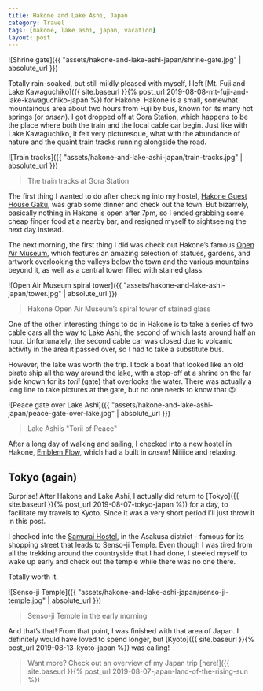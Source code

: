 ```yaml
---
title: Hakone and Lake Ashi, Japan
category: Travel
tags: [hakone, lake ashi, japan, vacation]
layout: post
---
```


![Shrine gate]({{ "assets/hakone-and-lake-ashi-japan/shrine-gate.jpg" | absolute_url }})

Totally rain-soaked, but still mildly pleased with myself, I left [Mt. Fuji and Lake Kawaguchiko]({{ site.baseurl }}{% post_url 2019-08-08-mt-fuji-and-lake-kawaguchiko-japan %}) for Hakone. Hakone is a small, somewhat mountainous area about two hours from Fuji by bus, known for its many hot springs (or *onsen*). I got dropped off at Gora Station, which happens to be the place where both the train and the local cable car begin. Just like with Lake Kawaguchiko, it felt very picturesque, what with the abundance of nature and the quaint train tracks running alongside the road. <!--more-->

![Train tracks]({{ "assets/hakone-and-lake-ashi-japan/train-tracks.jpg" | absolute_url }})
> The train tracks at Gora Station

The first thing I wanted to do after checking into my hostel, [Hakone Guest House Gaku](https://www.hakonegaku.com/), was grab some dinner and check out the town. But bizarrely, basically nothing in Hakone is open after 7pm, so I ended grabbing some cheap finger food at a nearby bar, and resigned myself to sightseeing the next day instead.

The next morning, the first thing I did was check out Hakone’s famous [Open Air Museum](https://www.hakone-oam.or.jp/), which features an amazing selection of statues, gardens, and artwork overlooking the valleys below the town and the various mountains beyond it, as well as a central tower filled with stained glass.

![Open Air Museum spiral tower]({{ "assets/hakone-and-lake-ashi-japan/tower.jpg" | absolute_url }})
> Hakone Open Air Museum’s spiral tower of stained glass

One of the other interesting things to do in Hakone is to take a series of two cable cars all the way to Lake Ashi, the second of which lasts around half an hour. Unfortunately, the second cable car was closed due to volcanic activity in the area it passed over, so I had to take a substitute bus.

However, the lake was worth the trip. I took a boat that looked like an old pirate ship all the way around the lake, with a stop-off at a shrine on the far side known for its *torii* (gate) that overlooks the water. There was actually a long line to take pictures at the gate, but no one needs to know that 😉

![Peace gate over Lake Ashi]({{ "assets/hakone-and-lake-ashi-japan/peace-gate-over-lake.jpg" | absolute_url }})
> Lake Ashi’s "Torii of Peace"

After a long day of walking and sailing, I checked into a new hostel in Hakone, [Emblem Flow](http://emblemflow.com/), which had a built in *onsen*! Niiiiice and relaxing.

## Tokyo (again)

Surprise! After Hakone and Lake Ashi, I actually did return to [Tokyo]({{ site.baseurl }}{% post_url 2019-08-07-tokyo-japan %}) for a day, to facilitate my travels to Kyoto. Since it was a very short period I’ll just throw it in this post.

I checked into the [Samurai Hostel](https://samurai-hostel.tokyo/ja/), in the Asakusa district - famous for its shopping street that leads to Senso-ji Temple. Even though I was tired from all the trekking around the countryside that I had done, I steeled myself to wake up early and check out the temple while there was no one there.

Totally worth it.

![Senso-ji Temple]({{ "assets/hakone-and-lake-ashi-japan/senso-ji-temple.jpg" | absolute_url }})
> Senso-ji Temple in the early morning

And that’s that! From that point, I was finished with that area of Japan. I definitely would have loved to spend longer, but [Kyoto]({{ site.baseurl }}{% post_url 2019-08-13-kyoto-japan %}) was calling!

> Want more? Check out an overview of my Japan trip [here!]({{ site.baseurl }}{% post_url 2019-08-07-japan-land-of-the-rising-sun %})